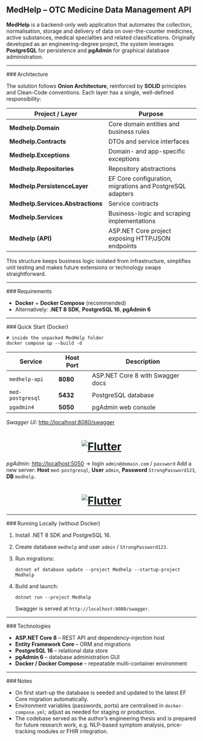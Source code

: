 ## MedHelp – OTC Medicine Data Management API

**MedHelp** is a backend-only web application that automates the collection, normalisation, storage and delivery of data on over-the-counter medicines, active substances, medical specialties and related classifications.
Originally developed as an engineering-degree project, the system leverages **PostgreSQL** for persistence and **pgAdmin** for graphical database administration.

---

\### Architecture

The solution follows **Onion Architecture**, reinforced by **SOLID** principles and Clean-Code conventions. Each layer has a single, well-defined responsibility:

| Project / Layer                   | Purpose                                                   |
| --------------------------------- | --------------------------------------------------------- |
| **Medhelp.Domain**                | Core domain entities and business rules                   |
| **Medhelp.Contracts**             | DTOs and service interfaces                               |
| **Medhelp.Exceptions**            | Domain- and app-specific exceptions                       |
| **Medhelp.Repositories**          | Repository abstractions                                   |
| **Medhelp.PersistenceLayer**      | EF Core configuration, migrations and PostgreSQL adapters |
| **Medhelp.Services.Abstractions** | Service contracts                                         |
| **Medhelp.Services**              | Business-logic and scraping implementations               |
| **Medhelp (API)**                 | ASP.NET Core project exposing HTTP/JSON endpoints         |

This structure keeps business logic isolated from infrastructure, simplifies unit testing and makes future extensions or technology swaps straightforward.

---

\### Requirements

* **Docker** + **Docker Compose** (recommended)
* Alternatively: **.NET 8 SDK**, **PostgreSQL 16**, **pgAdmin 6**

---

\### Quick Start (Docker)

```
# inside the unpacked MedHelp folder
docker compose up --build -d
```

| Service          | Host Port | Description                      |
| ---------------- | --------- | -------------------------------- |
| `medhelp-api`    | **8080**  | ASP.NET Core 8 with Swagger docs |
| `med-postgresql` | **5432**  | PostgreSQL database              |
| `pgadmin4`       | **5050**  | pgAdmin web console              |

*Swagger UI:* [http://localhost:8080/swagger](http://localhost:8080/swagger)
<a href="https://flutter.dev/">
  <h1 align="center">
    <picture>
      <source media="(prefers-color-scheme: dark)" srcset="https://github.com/user-attachments/assets/c53ce8bf-fe98-4522-b0ed-690176f08f6c">
      <img alt="Flutter" src="https://github.com/user-attachments/assets/c53ce8bf-fe98-4522-b0ed-690176f08f6c">
    </picture>
  </h1>
</a>

*pgAdmin:* [http://localhost:5050](http://localhost:5050)  →  login `admin@domain.com` / `password`
Add a new server: **Host** `med-postgresql`, **User** `admin`, **Password** `StrongPassword123`, **DB** `medhelp`.
<a href="https://flutter.dev/">
  <h1 align="center">
    <picture>
      <source media="(prefers-color-scheme: dark)" srcset="https://github.com/user-attachments/assets/9151f83c-0008-4868-b683-9b799c59b298">
      <img alt="Flutter" src="https://github.com/user-attachments/assets/9151f83c-0008-4868-b683-9b799c59b298">
    </picture>
  </h1>
</a>

---

\### Running Locally (without Docker)

1. Install .NET 8 SDK and PostgreSQL 16.
2. Create database `medhelp` and user `admin` / `StrongPassword123`.
3. Run migrations:

   ```
   dotnet ef database update --project Medhelp --startup-project Medhelp
   ```
4. Build and launch:

   ```
   dotnet run --project Medhelp
   ```

   Swagger is served at `http://localhost:8080/swagger`.

---

\### Technologies

* **ASP.NET Core 8** – REST API and dependency-injection host
* **Entity Framework Core** – ORM and migrations
* **PostgreSQL 16** – relational data store
* **pgAdmin 6** – database administration GUI
* **Docker / Docker Compose** – repeatable multi-container environment

---

\### Notes

* On first start-up the database is seeded and updated to the latest EF Core migration automatically.
* Environment variables (passwords, ports) are centralised in `docker-compose.yml`; adjust as needed for staging or production.
* The codebase served as the author’s engineering thesis and is prepared for future research work, e.g. NLP-based symptom analysis, price-tracking modules or FHIR integration.
